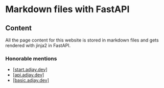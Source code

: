 # Markdown files with FastAPI

## Content

All the page content for this website is stored in markdown files and gets rendered with jinja2 in FastAPI.


### Honorable mentions  

- [[start.adjay.dev]](https://start.adjay.dev)  
- [[api.adjay.dev]](https://api.adjay.dev)  
- [[basic.adjay.dev]](https://basic.adjay.dev)  
